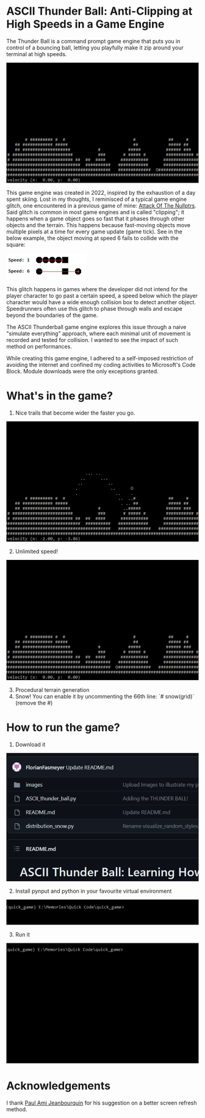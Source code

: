 # ASCII Thunder Ball: Anti-Clipping at High Speeds in a Game Engine

The Thunder Ball is a command prompt game engine that puts you in control of a bouncing ball, letting you playfully make it zip around your terminal at high speeds.

![nice_bounces.gif](https://github.com/FlorianFasmeyer/ASCII-Thunder-Ball/blob/main/images/nice_bounces.gif)

This game engine was created in 2022, inspired by the exhaustion of a day spent skiing. Lost in my thoughts, I reminisced of a typical game engine glitch, one encountered in a previous game of mine: [Attack Of The Nullptrs](https://github.com/FlorianFasmeyer/Attack-of-the-nullptrs). Said glitch is common in most game engines and is called "clipping"; it happens when a game object goes so fast that it phases through other objects and the terrain. This happens because fast-moving objects move multiple pixels at a time for every game update (game tick). See in the below example, the object moving at speed 6 fails to collide with the square:

![clipping_speed.gif](https://github.com/FlorianFasmeyer/ASCII-Thunder-Ball/blob/main/images/clipping_speed.png)

This glitch happens in games where the developer did not intend for the player character to go past a certain speed, a speed below which the player character would have a wide enough collision box to detect another object. Speedrunners often use this glitch to phase through walls and escape beyond the boundaries of the game.

The ASCII Thunderball game engine explores this issue through a naive "simulate everything" approach, where each minimal unit of movement is recorded and tested for collision. I wanted to see the impact of such method on performances.

While creating this game engine, I adhered to a self-imposed restriction of avoiding the internet and confined my coding activities to Microsoft's Code Block. Module downloads were the only exceptions granted. 


# What's in the game?
1. Nice trails that become wider the faster you go.

![nice_trails.gif](https://github.com/FlorianFasmeyer/ASCII-Thunder-Ball/blob/main/images/nice_trails.gif)

2. Unlimited speed!

![accumulate_speed.gif](https://github.com/FlorianFasmeyer/ASCII-Thunder-Ball/blob/main/images/accumulate_speed.gif)

3. Procedural terrain generation
4. Snow! You can enable it by uncommenting the 66th line: ´# snow(grid)´ (remove the #)

# How to run the game?
1. Download it

![download_it.gif](https://github.com/FlorianFasmeyer/ASCII-Thunder-Ball/blob/main/images/download_it.gif)

2. Install pynput and python in your favourite virtual environment

![executing the command - pip install pynput](https://raw.githubusercontent.com/FlorianFasmeyer/ASCII-Thunder-Ball/main/images/pip_pynput.gif)

3. Run it
   
![Download the fine and write "python ASCII_thunder_ball.py"](https://github.com/FlorianFasmeyer/ASCII-Thunder-Ball/blob/main/images/easy_to_run.gif)

# Acknowledgements

I thank [Paul Ami Jeanbourquin](https://www.linkedin.com/in/paul-jeanbourquin-44a65bba/?originalSubdomain=ch) for his suggestion on a better screen refresh method.
